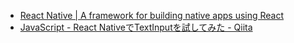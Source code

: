 - [React Native | A framework for building native apps using React](http://facebook.github.io/react-native/docs/tutorial.html#content)
- [JavaScript - React NativeでTextInputを試してみた - Qiita](http://qiita.com/thorgeo@github/items/99c825696eb3fdc913b3)
